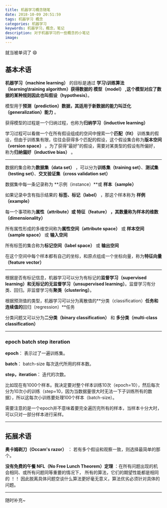 ```yaml
---
title: 机器学习概念随笔
date: 2018-10-09 20:51:59
tags: 机器学习 概念
categories: 机器学习
keywords: 机器学习，概念，笔记
description: 对于机器学习的一些概念的小笔记
image:
---
```


就当被单词了  😄

## 基本术语

**机器学习（machine learning）** 的目标是通过 **学习\训练算法（learning\training algorithm）**获得数据的 **模型（model）** ,这个模型对应了数据的某种规则因此也叫**假设（hypothesis）**。

模型用于**预测（prediction）**数据，其适用于新数据的能力叫**泛化（generalization）能力** 。

获得模型的过程是一个归纳过程，也称为**归纳学习（inductive learning）**

学习过程可以看做一个在所有假设组成的空间中搜索一个**匹配（fit）** 训练集的假设，但由于训练集有限，往往会获得多个匹配的假设，这个假设集合称为**版本空间（version space）** 。为了获得“最好”的假设，需要对某类型的假设有所偏好，称为**归纳偏好（inductive bias）** 。

------

数据的集合称为**数据集（data set）** ，可以分为**训练集（training set）**、**测试集（testing set）**、**交叉验证集（cross validation set）**

数据集中每一条记录称为 **示例（instance）**或 **样本（sample）** 

如果记录中含有指示结果的 **标签、标记（label）** ，那这个样本称为 **样例（example）**

每一个事项称为**属性（attribute）**或 **特征（feature）**  ，其数量称为样本的**维数（dimensionality）**

所有属性形成的多维空间称为**属性空间（attribute space）** 或 **样本空间（sample space）** 或 **输入空间**

所有标签的集合称为**标记空间（label space）** 或 **输出空间**

在这个空间中每个样本都有自己的坐标，和原点组成一个坐标向量，称为**特征向量（feature vector）**

------

根据是否有标记信息，机器学习可以分为有标记的**监督学习（supervised learning）**和无标记的**无监督学习（unsupervised learning）**。监督学习有分类、回归。非监督学习有**聚类（clustering）**。

根据预测值的类型，机器学习可以分为离散值的**分类（classification）**任务和连续值的**回归（regression）**任务

分类问题又可以分为**二分类（binary classification）** 和 **多分类（multi-class classification）**

----



### epoch batch step iteration

**epoch**： 表示过了一遍训练集。

**batch**： batch-size 每次迭代所用的样本数。

**step，iteration**： 迭代的次数。

比如现在有1000个样本。我决定要对整个样本训练10次（epoch=10），然后每次分为10次小的训练（step=10，因为当数据量很大时无法一下子训练所有的数据），所以这每次小训练要处理100个样本（batch-size）。

需要注意的是一个epoch并不意味着要完全遍历完所有的样本，当样本十分大时，可以只对一部分样本进行采样。



------

## 拓展术语

**奥卡姆剃刀（Occam's razor）** ： 若有多个假设和观察一致，则选择最简单的那个。

**没有免费的午餐 NFL（No Free Lunch Theorem）定理** ：在所有问题出现的机会相同、或所有问题同等重要的情况下， 所有的算法，它们的期望性能都是相同的 ！！ 因此脱离具体问题空谈什么算法更好毫无意义，算法优劣必须针对具体的问题。





------
随时补充~

